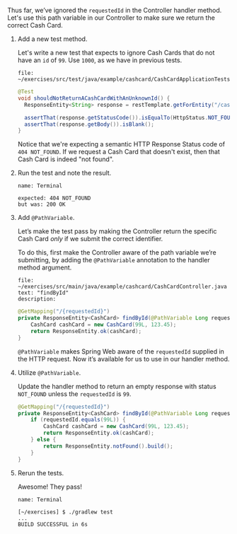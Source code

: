 Thus far, we’ve ignored the `requestedId` in the Controller handler method. Let's use this path variable in our Controller to make sure we return the correct Cash Card.

1. Add a new test method.

   Let's write a new test that expects to ignore Cash Cards that do not have an `id` of `99`. Use `1000`, as we have in previous tests.

   ```editor:open-file
   file: ~/exercises/src/test/java/example/cashcard/CashCardApplicationTests.java
   ```

   ```java
   @Test
   void shouldNotReturnACashCardWithAnUnknownId() {
     ResponseEntity<String> response = restTemplate.getForEntity("/cashcards/1000", String.class);

     assertThat(response.getStatusCode()).isEqualTo(HttpStatus.NOT_FOUND);
     assertThat(response.getBody()).isBlank();
   }
   ```

   Notice that we're expecting a semantic HTTP Response Status code of `404 NOT_FOUND`. If we request a Cash Card that doesn't exist, then that Cash Card is indeed "not found".

1. Run the test and note the result.

   ```dashboard:open-dashboard
   name: Terminal
   ```

   ```shell
   expected: 404 NOT_FOUND
   but was: 200 OK
   ```

1. Add `@PathVariable`.

   Let’s make the test pass by making the Controller return the specific Cash Card _only_ if we submit the correct identifier.

   To do this, first make the Controller aware of the path variable we’re submitting, by adding the `@PathVariable` annotation to the handler method argument.

   ```editor:select-matching-text
   file: ~/exercises/src/main/java/example/cashcard/CashCardController.java
   text: "findById"
   description:
   ```

   ```java
   @GetMapping("/{requestedId}")
   private ResponseEntity<CashCard> findById(@PathVariable Long requestedId) {
       CashCard cashCard = new CashCard(99L, 123.45);
       return ResponseEntity.ok(cashCard);
   }
   ```

   `@PathVariable` makes Spring Web aware of the `requestedId` supplied in the HTTP request. Now it’s available for us to use in our handler method.

1. Utilize `@PathVariable`.

   Update the handler method to return an empty response with status `NOT_FOUND` unless the `requestedId` is `99`.

   ```java
   @GetMapping("/{requestedId}")
   private ResponseEntity<CashCard> findById(@PathVariable Long requestedId) {
       if (requestedId.equals(99L)) {
           CashCard cashCard = new CashCard(99L, 123.45);
           return ResponseEntity.ok(cashCard);
       } else {
           return ResponseEntity.notFound().build();
       }
   }
   ```

1. Rerun the tests.

   Awesome! They pass!

   ```dashboard:open-dashboard
   name: Terminal
   ```

   ```shell
   [~/exercises] $ ./gradlew test
   ...
   BUILD SUCCESSFUL in 6s
   ```
